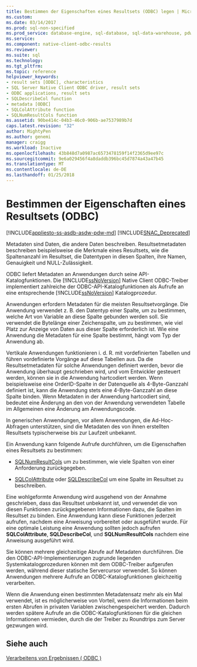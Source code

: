 ```yaml
---
title: Bestimmen der Eigenschaften eines Resultsets (ODBC) legen | Microsoft Docs
ms.custom: 
ms.date: 03/14/2017
ms.prod: sql-non-specified
ms.prod_service: database-engine, sql-database, sql-data-warehouse, pdw
ms.service: 
ms.component: native-client-odbc-results
ms.reviewer: 
ms.suite: sql
ms.technology: 
ms.tgt_pltfrm: 
ms.topic: reference
helpviewer_keywords:
- result sets [ODBC], characteristics
- SQL Server Native Client ODBC driver, result sets
- ODBC applications, result sets
- SQLDescribeCol function
- metadata [ODBC]
- SQLColAttribute function
- SQLNumResultCols function
ms.assetid: 90be414c-04b3-46c0-906b-ae7537989b7d
caps.latest.revision: "32"
author: MightyPen
ms.author: genemi
manager: craigg
ms.workload: Inactive
ms.openlocfilehash: 43b848d7a0987ac6573478159f14f2365d9ee97c
ms.sourcegitcommit: 9e6a029456f4a8daddb396bc45d7874a43a47b45
ms.translationtype: MT
ms.contentlocale: de-DE
ms.lasthandoff: 01/25/2018
---
```

# <a name="determining-the-characteristics-of-a-result-set-odbc"></a>Bestimmen der Eigenschaften eines Resultsets (ODBC)
[!INCLUDE[appliesto-ss-asdb-asdw-pdw-md](../../includes/appliesto-ss-asdb-asdw-pdw-md.md)]
[!INCLUDE[SNAC_Deprecated](../../includes/snac-deprecated.md)]

  Metadaten sind Daten, die andere Daten beschreiben. Resultsetmetadaten beschreiben beispielsweise die Merkmale eines Resultsets, wie die Spaltenanzahl im Resultset, die Datentypen in diesen Spalten, ihre Namen, Genauigkeit und NULL-Zulässigkeit.  
  
 ODBC liefert Metadaten an Anwendungen durch seine API-Katalogfunktionen. Die [!INCLUDE[ssNoVersion](../../includes/ssnoversion-md.md)] Native Client ODBC-Treiber implementiert zahlreiche der ODBC-API-Katalogfunktionen als Aufrufe an eine entsprechende [!INCLUDE[ssNoVersion](../../includes/ssnoversion-md.md)] Katalogprozedur.  
  
 Anwendungen erfordern Metadaten für die meisten Resultsetvorgänge. Die Anwendung verwendet z. B. den Datentyp einer Spalte, um zu bestimmen, welche Art von Variable an diese Spalte gebunden werden soll. Sie verwendet die Bytelänge einer Zeichenspalte, um zu bestimmen, wie viel Platz zur Anzeige von Daten aus dieser Spalte erforderlich ist. Wie eine Anwendung die Metadaten für eine Spalte bestimmt, hängt vom Typ der Anwendung ab.  
  
 Vertikale Anwendungen funktionieren i. d. R. mit vordefinierten Tabellen und führen vordefinierte Vorgänge auf diese Tabellen aus. Da die Resultsetmetadaten für solche Anwendungen definiert werden, bevor die Anwendung überhaupt geschrieben wird, und vom Entwickler gesteuert werden, können sie in die Anwendung hartcodiert werden. Wenn beispielsweise eine OrderID-Spalte in der Datenquelle als 4-Byte-Ganzzahl definiert ist, kann die Anwendung stets eine 4-Byte-Ganzzahl an diese Spalte binden. Wenn Metadaten in der Anwendung hartcodiert sind, bedeutet eine Änderung an den von der Anwendung verwendeten Tabelle im Allgemeinen eine Änderung am Anwendungscode.  
  
 In generischen Anwendungen, vor allem Anwendungen, die Ad-Hoc-Abfragen unterstützen, sind die Metadaten des von ihnen erstellten Resultsets typischerweise bis zur Laufzeit unbekannt.  
  
 Ein Anwendung kann folgende Aufrufe durchführen, um die Eigenschaften eines Resultsets zu bestimmen:  
  
-   [SQLNumResultCols](../../relational-databases/native-client-odbc-api/sqlnumresultcols.md) um zu bestimmen, wie viele Spalten von einer Anforderung zurückgegeben.  
  
-   [SQLColAttribute](../../relational-databases/native-client-odbc-api/sqlcolattribute.md) oder [SQLDescribeCol](../../relational-databases/native-client-odbc-api/sqldescribecol.md) um eine Spalte im Resultset zu beschreiben.  
  
 Eine wohlgeformte Anwendung wird ausgehend von der Annahme geschrieben, dass das Resultset unbekannt ist, und verwendet die von diesen Funktionen zurückgegebenen Informationen dazu, die Spalten im Resultset zu binden. Eine Anwendung kann diese Funktionen jederzeit aufrufen, nachdem eine Anweisung vorbereitet oder ausgeführt wurde. Für eine optimale Leistung eine Anwendung sollten jedoch aufrufen **SQLColAttribute**, **SQLDescribeCol**, und **SQLNumResultCols** nachdem eine Anweisung ausgeführt wird.  
  
 Sie können mehrere gleichzeitige Abrufe auf Metadaten durchführen. Die den ODBC-API-Implementierungen zugrunde liegenden Systemkatalogprozeduren können mit dem ODBC-Treiber aufgerufen werden, während dieser statische Servercursor verwendet. So können Anwendungen mehrere Aufrufe an ODBC-Katalogfunktionen gleichzeitig verarbeiten.  
  
 Wenn die Anwendung einen bestimmten Metadatensatz mehr als ein Mal verwendet, ist es möglicherweise von Vorteil, wenn die Informationen beim ersten Abrufen in privaten Variablen zwischengespeichert werden. Dadurch werden spätere Aufrufe an die ODBC-Katalogfunktionen für die gleichen Informationen vermieden, durch die der Treiber zu Roundtrips zum Server gezwungen wird.  
  
## <a name="see-also"></a>Siehe auch  
 [Verarbeitens von Ergebnissen &#40; ODBC &#41;](../../relational-databases/native-client-odbc-results/processing-results-odbc.md)  
  
  
